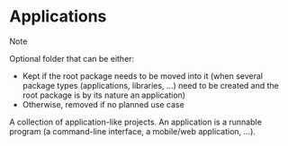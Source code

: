# Applications

> [!note]
> Optional folder that can be either:
>
> -   Kept if the root package needs to be moved into it (when several package types (applications, libraries, ...) need to be created and the root package is by its nature an application)
> -   Otherwise, removed if no planned use case

A collection of application-like projects. An application is a runnable program (a command-line interface, a mobile/web application, ...).
